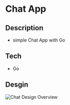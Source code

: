# Chat App

## Description

- simple Chat App with Go

## Tech

- Go

## Desgin

![Chat Design Overview](https://raw.githubusercontent.com/stsiwo/sts_blogs/master/Chat_System_Design.PNG)
